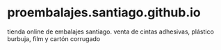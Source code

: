 # proembalajes.santiago.github.io
tienda online de embalajes santiago. venta de cintas adhesivas, plástico burbuja, film y cartón corrugado

